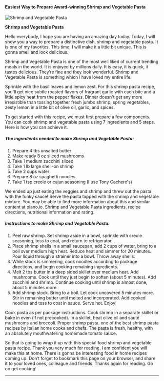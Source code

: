             

#### Easiest Way to Prepare Award-winning Shrimp and Vegetable Pasta

![Shrimp and Vegetable Pasta](https://img-global.cpcdn.com/recipes/48cfe15c07dd4b29/751x532cq70/shrimp-and-vegetable-pasta-recipe-main-photo.jpg)

**Shrimp and Vegetable Pasta**

Hello everybody, I hope you are having an amazing day today. Today, I will show you a way to prepare a distinctive dish, shrimp and vegetable pasta. It is one of my favorites. This time, I will make it a little bit unique. This is gonna smell and look delicious.

Shrimp and Vegetable Pasta is one of the most well liked of current trending meals in the world. It is enjoyed by millions daily. It is easy, it is quick, it tastes delicious. They’re fine and they look wonderful. Shrimp and Vegetable Pasta is something which I have loved my entire life.

Sprinkle with the basil leaves and lemon zest. For this shrimp pasta recipe, you'll get nice subtle roasted flavors of fragrant garlic with each bite and a little spicy heat from the pepper flakes. Dinner doesn't get any more irresistible than tossing together fresh jumbo shrimp, spring vegetables, zesty lemon in a little bit of olive oil, garlic, and spices.

To get started with this recipe, we must first prepare a few components. You can cook shrimp and vegetable pasta using 7 ingredients and 5 steps. Here is how you can achieve it.

##### The ingredients needed to make Shrimp and Vegetable Pasta:

1.  Prepare 4 tbs unsalted butter
2.  Make ready 8 oz sliced mushrooms
3.  Take 1 medium zucchini sliced
4.  Take 1 lb large shell-on shrimp
5.  Take 2 cups water
6.  Prepare 8 oz spaghetti noodles
7.  Take 1 tsp creole or cajun seasoning (I use Tony Cachere's)

We ended up just eating the veggies and shrimp and threw out the pasta with the funky sauce! Serve the pasta topped with the shrimp and vegetable mixture. You may be able to find more information about this and similar content at piano.io. Shrimp and Vegetable Pasta ingredients, recipe directions, nutritional information and rating.

##### Instructions to make Shrimp and Vegetable Pasta:

1.  Peel raw shrimp. Set shrimp aside in a bowl, sprinkle with creole seasoning, toss to coat, and return to refrigerator.
2.  Place shrimp shells in a small saucepan, add 2 cups of water, bring to a boil over medium high heat. Reduce heat and simmer for 20 minutes. Pour liquid through a strainer into a bowl. Throw away shells.
3.  While stock is simmering, cook noodles according to package directions, and begin cooking remaining ingredients.
4.  Melt 2 tbs butter in a deep sided skillet over medium heat. Add mushrooms. Cook until they just begin to soften (about 5 minutes). Add zucchini and shrimp. Continue cooking until shrimp is almost done, about 5 minutes more.
5.  Add shrimp stock. Bring to a boil. Let cook uncovered 5 minutes more. Stir in remaining butter until melted and incorporated. Add cooked noodles and toss to coat in sauce. Serve hot. Enjoy!

Cook pasta as per package instructions. Cook shrimp in a separate skillet or bake in oven (if not precooked). In a skillet, heat olive oil and sauté mushrooms and broccoli. Proper shrimp pasta, one of the best shrimp pasta recipes by Italian home cooks and chefs. The pasta is fresh, healthy, with an absolutely mouthwatering homemade tomato sauce.

So that is going to wrap it up with this special food shrimp and vegetable pasta recipe. Thank you very much for reading. I am confident you will make this at home. There is gonna be interesting food in home recipes coming up. Don’t forget to bookmark this page on your browser, and share it to your loved ones, colleague and friends. Thanks again for reading. Go on get cooking!

* * *